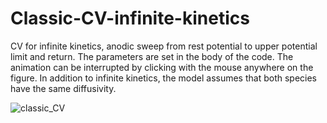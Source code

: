 
# Classic-CV-infinite-kinetics
CV for infinite kinetics, anodic sweep from rest potential to upper potential limit and return.  The parameters are set in the body of the code.  The animation can be interrupted by clicking with the mouse anywhere on the figure. In addition to infinite kinetics, the model assumes that both species have the same diffusivity.


![classic_CV](https://user-images.githubusercontent.com/75796436/103444307-4a645880-4c35-11eb-9a6e-1d85eafe06b2.png)

